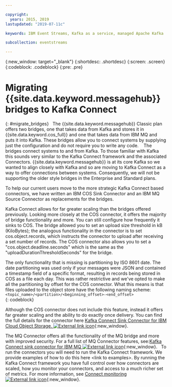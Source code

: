 ```yaml
---

copyright:
  years: 2015, 2019
lastupdated: "2019-07-11c"

keywords: IBM Event Streams, Kafka as a service, managed Apache Kafka

subcollection: eventstreams

---
```


{:new_window: target="_blank"}
{:shortdesc: .shortdesc}
{:screen: .screen}
{:codeblock: .codeblock}
{:pre: .pre}

# Migrating {{site.data.keyword.messagehub}} bridges to Kafka Connect
{: #migrate_bridges}
 
The {{site.data.keyword.messagehub}} Classic plan offers two bridges, one that takes data from Kafka and stores it in {{site.data.keyword.cos_full}} and one that takes data from IBM MQ and puts it into Kafka. These bridges allow you to connect systems by supplying just the configuration and do not require you to write any code. 
 
The bridges connect systems to and from Kafka. To those familiar with Kafka this sounds very similar to the Kafka Connect framework and the associated Connectors. {{site.data.keyword.messagehub}} is at its core Kafka so we wanted to align closely with Kafka and so are moving to Kafka Connect as a way to offer connections between systems. Consequently, we will not be supporting the older style bridges in the Enterprise and Standard plans.

To help our current users move to the more strategic Kafka Connect based connectors, we have written an IBM COS Sink Connector and an IBM MQ Source Connector as replacements for the bridges.

Kafka Connect allows for far greater scaling than the bridges offered previously. Looking more closely at the COS connector, it offers the majority of bridge functionality and more. You can still configure how frequently it sinks to COS. The bridge allowed you to set an upload size threshold in kB (KiloBytes); the analogous functionality in the connector is to set cos.object.records, which instructs the connector to upload after receiving a set number of records. The COS connector also allows you to set a "cos.object.deadline.seconds" which is the same as the "uploadDurationThresholdSeconds" for the bridge. 

The only functionality that is missing is partitioning by ISO 8601 date. The date partitioning was used only if your messages were JSON and contained a timestamp field of a specific format, resulting in records being stored in COS as a file each day. This was rather restrictive and we've opted to make all the partitioning by offset for the COS connector. What this means is that files uploaded to the object store have the following naming scheme: 
 
<code>
&lt;topic_name&gt;/&lt;partition&gt;/&lt;beginning_offset&gt;-&lt;end_offset&gt;
</code>
{: codeblock} 

Although the COS connector does not include this feature, instead it offers far greater scaling and the ability to do exactly once delivery. You can find the full details for the connector here 
[Kafka Connect Sink Connector for IBM Cloud Object Storage. ![External link icon](../../icons/launch-glyph.svg "External link icon")](https://github.com/ibm-messaging/kafka-connect-ibmcos-sink){:new_window}.

The MQ Connector offers all the functionality of the MQ bridge and more with improved security. For a full list of MQ Connector features, see:[Kafka Connect sink connector for IBM MQ ![External link icon](../../icons/launch-glyph.svg "External link icon")](https://github.com/ibm-messaging/kafka-connect-mq-sink){:new_window}.
 
To run the connectors you will need to run the Kafka Connect framework. We provide examples of how to do this here &lt;link to examples&gt;. By running the Kafka Connect framework you have full control over how connectors are scaled, how you monitor your connectors, and access to a much richer set of metrics. For more information, see 
[Connect monitoring ![External link icon](../../icons/launch-glyph.svg "External link icon")](https://kafka.apache.org/documentation.html#connect_monitoring){:new_window}.
